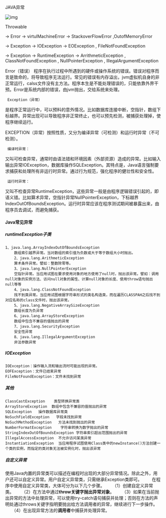JAVA异常

![img](https://img-blog.csdn.net/20180601142231719)

Throwable 

-> Error -> virtulMachineError -> StackoverFlowError ,OutofMemoryError

-> Exception  -> IOException -> EOException , FileNotFoundException 

-> Exception  -> RuntimeException -> ArrithmeticException , ClassNotFoundException , NullPointerException , IllegalArgumentException 



Error（错误）
程序在执行过程中所遇到的硬件或操作系统的错误。错误对程序而言是致命的，将导致程序无法运行。常见的错误有内存溢出，jvm虚拟机自身的非正常运行，calss文件没有主方法。程序本生是不能处理错误的，只能依靠外界干预。Error是系统内部的错误，由jvm抛出，交给系统来处理。

     Exception（异常）
是程序正常运行中，可以预料的意外情况。比如数据库连接中断，空指针，数组下标越界。异常出现可以导致程序非正常终止，也可以预先检测，被捕获处理掉，使程序继续运行。

 

EXCEPTION（异常）按照性质，又分为编译异常（可检测）和运行时异常（不可检测）。

     编译时异常：
又叫可检查异常，通常时由语法错和环境因素（外部资源）造成的异常。比如输入输出异常IOException，数据库操作SQLException。其特点是，Java语言强制要求捕获和处理所有非运行时异常。通过行为规范，强化程序的健壮性和安全性。

     运行时异常：
又叫不检查异常RuntimeException，这些异常一般是由程序逻辑错误引起的，即语义错。比如算术异常，空指针异常NullPointerException，下标越界IndexOutOfBoundsException。运行时异常应该在程序测试期间被暴露出来，由程序员去调试，而避免捕获。

#### Java常见异常

##### runtimeException子类

```
1、java.lang.ArrayIndexOutOfBoundsException
    数组索引越界异常。当对数组的索引值为负数或大于等于数组大小时抛出。
    2、java.lang.ArithmeticException
    算术条件异常。譬如：整数除零等。
    3、java.lang.NullPointerException
    空指针异常。当应用试图在要求使用对象的地方使用了null时，抛出该异常。譬如：调用null对象的实例方法、访问null对象的属性、计算null对象的长度、使用throw语句抛出null等等
    4、java.lang.ClassNotFoundException
    找不到类异常。当应用试图根据字符串形式的类名构造类，而在遍历CLASSPAH之后找不到对应名称的class文件时，抛出该异常。
    5、java.lang.NegativeArraySizeException  
    数组长度为负异常
    6、java.lang.ArrayStoreException 
    数组中包含不兼容的值抛出的异常
    7、java.lang.SecurityException 
    安全性异常
    8、java.lang.IllegalArgumentException 
    非法参数异常
```

##### IOException

```
IOException：操作输入流和输出流时可能出现的异常。
EOFException：文件已结束异常
FileNotFoundException：文件未找到异常
```

##### 其他

```
ClassCastException    类型转换异常类
ArrayStoreException  数组中包含不兼容的值抛出的异常
SQLException   操作数据库异常类
NoSuchFieldException   字段未找到异常
NoSuchMethodException   方法未找到抛出的异常
NumberFormatException    字符串转换为数字抛出的异常
StringIndexOutOfBoundsException 字符串索引超出范围抛出的异常
IllegalAccessException  不允许访问某类异常
InstantiationException  当应用程序试图使用Class类中的newInstance()方法创建一个类的实例，而指定的类对象无法被实例化时，抛出该异常
```

##### 自定义异常

使用Java内置的异常类可以描述在编程时出现的大部分异常情况。除此之外，用户还可以自定义异常。用户自定义异常类，只需继承Exception类即可。
　　在程序中使用自定义异常类，大体可分为以下几个步骤。
　　（1）创建自定义异常类。
　　（2）在方法中通过**throw关键字抛出异常对象**。
　　（3）如果在当前抛出异常的方法中处理异常，可以使用try-catch语句捕获并处理；否则在方法的声明处通过throws关键字指明要抛出给方法调用者的异常，继续进行下一步操作。
　　（4）在出现异常方法的**调用者**中捕获并处理异常。